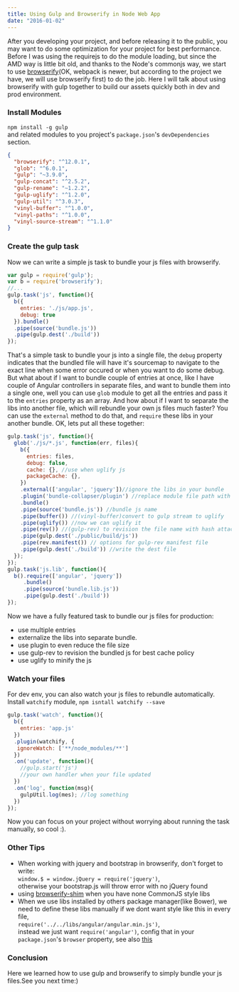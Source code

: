 ```yaml
---
title: Using Gulp and Browserify in Node Web App
date: "2016-01-02"
---
```


After you developing your project, and before releasing it to the public, you may want to do some optimization for your project for best performance. 
Before I was using the requirejs to do the module loading, but since the AMD way is little bit old, and thanks to the Node's commonjs way, we start to use [browserify](http://browserify.org/)(OK, webpack is newer, but according to the project we have, we will use browserify first) to do the job.
Here I will talk about using browserify with gulp together to build our assets quickly both in dev and prod environment.
### Install Modules

`npm install -g gulp`  
and related modules to you project's `package.json`'s `devDependencies` section. 


```json
{
  "browserify": "^12.0.1",
  "glob": "^6.0.1",
  "gulp": "~3.9.0",
  "gulp-concat": "^2.5.2",
  "gulp-rename": "~1.2.2",
  "gulp-uglify": "^1.2.0",
  "gulp-util": "^3.0.3",
  "vinyl-buffer": "^1.0.0",
  "vinyl-paths": "^1.0.0",
  "vinyl-source-stream": "^1.1.0"
}
```
  
### Create the gulp task

Now we can write a simple js task to bundle your js files with browserify. 
```javascript
var gulp = require('gulp');
var b = require('browserify');
//...  
gulp.task('js', function(){
  b({
    entries: './js/app.js',
    debug: true
  }).bundle()
  .pipe(source('bundle.js'))
  .pipe(gulp.dest('./build')) 
});
```
That's a simple task to bundle your js into a single file, the `debug` property indicates that the bundled file will have it's sourcemap to navigate to the exact line when some error occured or when you want to do some debug.
But what about if I want to bundle couple of entries at once, like I have couple of Angular controllers in separate files, and want to bundle them into a single one, well you can use `glob` module to get all the entries and pass it to the `entries` property as an array.
And how about if I want to separate the libs into another file, which will rebundle your own js files much faster? You can use the `external` method to do that, and `require` these libs in your another bundle.
OK, lets put all these together:
```javascript
gulp.task('js', function(){
  glob('./js/*.js', function(err, files){
    b({
      entries: files,
      debug: false,
      cache: {}, //use when uglify js 
      packageCache: {},
    })
    .external(['angular', 'jquery'])//ignore the libs in your bundle
    .plugin('bundle-collapser/plugin') //replace module file path with index in your bundled js to further reduce file size and not expose your file path
    .bundle()
    .pipe(source('bundle.js')) //bundle js name
    .pipe(buffer()) //(vinyl-buffer)convert to gulp stream to uglify
    .pipe(uglify()) //now we can uglify it
    .pipe(rev()) //(gulp-rev) to revision the file name with hash attached, e.g bundle-238dsdad1.js to have best use of cache.
    .pipe(gulp.dest('./public/build/js'))
    .pipe(rev.manifest()) // options for gulp-rev manifest file
    .pipe(gulp.dest('./build')) //write the dest file
  });
});
gulp.task('js.lib', function(){
  b().require(['angular', 'jquery'])
     .bundle()
     .pipe(source('bundle.lib.js'))
     .pipe(gulp.dest('./build'))
});
```
Now we have a fully featured task to bundle our js files for production:

* use multiple entries
* externalize the libs into separate bundle.  
* use plugin to even reduce the file size
* use gulp-rev to revision the bundled js for best cache policy
* use uglify to minify the js

### Watch your files

For dev env, you can also watch your js files to rebundle automatically.
Install `watchify` module, 
`npm isntall watchify --save`  
```javascript
gulp.task('watch', function(){
  b({
    entries: 'app.js'
  })
  .plugin(watchify, {
   ignoreWatch: ['**/node_modules/**']
  })
  .on('update', function(){
    //gulp.start('js')
    //your own handler when your file updated
  })
  .on('log', function(msg){
    gulpUtil.log(mes); //log something
  })
});
```
Now you can focus on your project without worrying about running the task manually, so cool :).

### Other Tips

* When working with jquery and bootstrap in browserify, don't forget to write:  
`window.$ = window.jQuery = require('jquery')`,  
otherwise your bootstrap.js will throw error with no jQuery found  
* using [browserify-shim](https://github.com/thlorenz/browserify-shim) when you have none CommonJS style libs  
* When we use libs installed by others package manager(like Bower), we need to define these libs manually if we dont want style like this in every file,  
`require('../../libs/angular/angular.min.js')`,  
instead we just want `require('angular')`, 
config that in your `package.json`'s `browser` property, see also [this](https://github.com/thlorenz/browserify-shim#a-config-inside-packagejson-without-aliases)

### Conclusion

Here we learned how to use gulp and browserify to simply bundle your js files.See you next time:)



